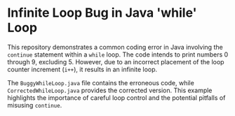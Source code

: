 # Infinite Loop Bug in Java 'while' Loop

This repository demonstrates a common coding error in Java involving the `continue` statement within a `while` loop. The code intends to print numbers 0 through 9, excluding 5. However, due to an incorrect placement of the loop counter increment (`i++`), it results in an infinite loop.

The `BuggyWhileLoop.java` file contains the erroneous code, while `CorrectedWhileLoop.java` provides the corrected version.  This example highlights the importance of careful loop control and the potential pitfalls of misusing `continue`.
